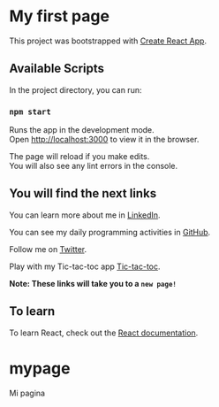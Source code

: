 # My first page

This project was bootstrapped with [Create React App](https://github.com/facebook/create-react-app).

## Available Scripts

In the project directory, you can run:

### `npm start`

Runs the app in the development mode.\
Open [http://localhost:3000](http://localhost:3000) to view it in the browser.

The page will reload if you make edits.\
You will also see any lint errors in the console.

## You will find the next links

You can learn more about me in [LinkedIn](https://www.linkedin.com/in/ricardoanaya/).

You can see my daily programming activities in [GitHub](https://github.com/anayaricardo).

Follow me on [Twitter](https://twitter.com/ricky_anaya).

Play with my Tic-tac-toc app [Tic-tac-toc](https://tic-tac-toc-react-game.netlify.app/).

**Note: These links will take you to a `new page!`**

## To learn

To learn React, check out the [React documentation](https://reactjs.org/).

# mypage
Mi pagina
